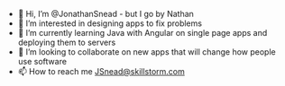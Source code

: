 - 👋 Hi, I’m @JonathanSnead - but I go by Nathan
- 👀 I’m interested in designing apps to fix problems
- 🌱 I’m currently learning Java with Angular on single page apps and deploying them to servers
- 💞️ I’m looking to collaborate on new apps that will change how people use software
- 📫 How to reach me JSnead@skillstorm.com

<!---
JonathanSnead/JonathanSnead is a ✨ special ✨ repository because its `README.md` (this file) appears on your GitHub profile.
You can click the Preview link to take a look at your changes.
--->

